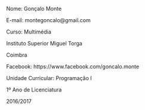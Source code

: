 Nome: Gonçalo Monte
<p>
E-mail: montegoncalo@gmail.com
<p>
Curso: Multimédia
<p>
Instituto Superior Miguel Torga
<p>
Coimbra
<p>
Facebook: https://www.facebook.com/goncalo.monte
<p>
Unidade Curricular: Programação I
<p>
1º Ano de Licenciatura
<p>
2016/2017
